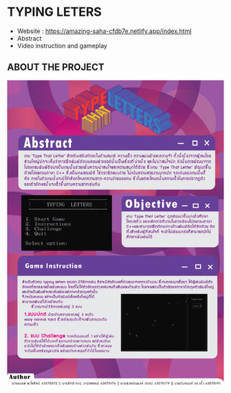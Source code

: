 # TYPING LETERS
- Website : https://amazing-saha-cfdb7e.netlify.app/index.html
- Abstract
- Video instruction and gameplay

## ABOUT THE PROJECT
![Poster](https://github.com/tanadonparosin/Project-Computer-progamming/blob/main/PosterCompro.png)
 
